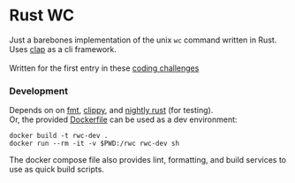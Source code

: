 # Rust WC

Just a barebones implementation of the unix `wc` command written in Rust. 
<br />
Uses [clap](https://docs.rs/clap/latest/clap/) as a cli framework.
<br />
<br />
Written for the first entry in these [coding challenges](https://codingchallenges.fyi/challenges/challenge-wc)

### Development
Depends on on [fmt](https://github.com/rust-lang/rustfmt), [clippy](https://github.com/rust-lang/rust-clippy), and [nightly rust](https://doc.rust-lang.org/book/appendix-07-nightly-rust.html) (for testing).
<br />
Or, the provided [Dockerfile](./Dockerfile) can be used as a dev environment:
```
docker build -t rwc-dev .
docker run --rm -it -v $PWD:/rwc rwc-dev sh
```
The docker compose file also provides lint, formatting, and build services to use as quick build scripts. 